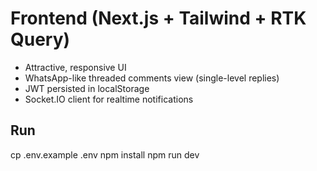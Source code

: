 # Frontend (Next.js + Tailwind + RTK Query)
- Attractive, responsive UI
- WhatsApp-like threaded comments view (single-level replies)
- JWT persisted in localStorage
- Socket.IO client for realtime notifications

## Run
cp .env.example .env
npm install
npm run dev
